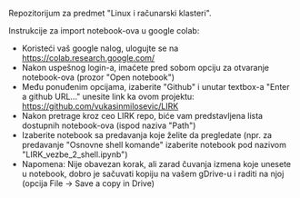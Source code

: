 Repozitorijum za predmet "Linux i računarski klasteri". 

Instrukcije za import notebook-ova u google colab:
- Koristeći vaš google nalog, ulogujte se na https://colab.research.google.com/
- Nakon uspešnog login-a, imaćete pred sobom opciju za otvaranje notebook-ova (prozor "Open notebook")
- Među ponuđenim opcijama, izaberite "Github" i unutar textbox-a "Enter a github URL..." unesite link ka ovom projektu: https://github.com/vukasinmilosevic/LIRK
- Nakon pretrage kroz ceo LIRK repo, biće vam predstavljena lista dostupnih notebook-ova (ispod naziva "Path")
- Izaberite notebook sa predavanja koje želite da pregledate (npr. za predavanje "Osnovne shell komande" izaberite notebook pod nazivom "LIRK_vezbe_2_shell.ipynb")
- Napomena: Nije obavezan korak, ali zarad čuvanja izmena koje unesete u notebook, dobro je sačuvati kopiju na vašem gDrive-u i raditi na njoj (opcija File -> Save a copy in Drive)
